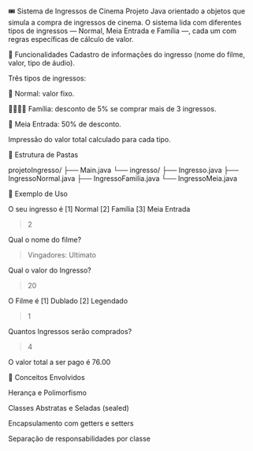 🎟️ Sistema de Ingressos de Cinema
Projeto Java orientado a objetos que simula a compra de ingressos de cinema. O sistema lida com diferentes tipos de ingressos — Normal, Meia Entrada e Família —, cada um com regras específicas de cálculo de valor.

📌 Funcionalidades
Cadastro de informações do ingresso (nome do filme, valor, tipo de áudio).

Três tipos de ingressos:

🎫 Normal: valor fixo.

👨‍👩‍👧‍👦 Família: desconto de 5% se comprar mais de 3 ingressos.

🧒 Meia Entrada: 50% de desconto.

Impressão do valor total calculado para cada tipo.

📂 Estrutura de Pastas

projetoIngresso/
├── Main.java
└── ingresso/
    ├── Ingresso.java
    ├── IngressoNormal.java
    ├── IngressoFamilia.java
    └── IngressoMeia.java


💬 Exemplo de Uso

O seu ingresso é
[1] Normal
[2] Família
[3] Meia Entrada
> 2

Qual o nome do filme?
> Vingadores: Ultimato

Qual o valor do Ingresso?
> 20

O Filme é
[1] Dublado
[2] Legendado
> 1

Quantos Ingressos serão comprados?
> 4

O valor total a ser pago é 76.00

🧠 Conceitos Envolvidos

Herança e Polimorfismo

Classes Abstratas e Seladas (sealed)

Encapsulamento com getters e setters

Separação de responsabilidades por classe

